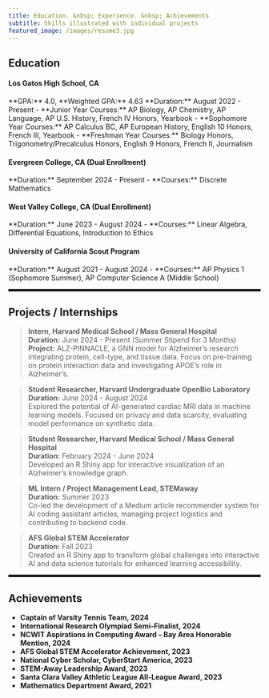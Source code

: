 ```yaml
---
title: Education. &nbsp; Experience. &nbsp; Achievements  
subtitle: Skills illustrated with individual projects  
featured_image: /images/resume3.jpg  
---
```


<h2><span>Education</span></h2>

<h4>Los Gatos High School, CA</h4>  
**GPA:** 4.0, **Weighted GPA:** 4.63  
**Duration:** August 2022 - Present  
- **Junior Year Courses:** AP Biology, AP Chemistry, AP Language, AP U.S. History, French IV Honors, Yearbook  
- **Sophomore Year Courses:** AP Calculus BC, AP European History, English 10 Honors, French III, Yearbook  
- **Freshman Year Courses:** Biology Honors, Trigonometry/Precalculus Honors, English 9 Honors, French II, Journalism  

<h4>Evergreen College, CA (Dual Enrollment)</h4>  
**Duration:** September 2024 - Present  
- **Courses:** Discrete Mathematics  

<h4>West Valley College, CA (Dual Enrollment)</h4>  
**Duration:** June 2023 - August 2024  
- **Courses:** Linear Algebra, Differential Equations, Introduction to Ethics  

<h4>University of California Scout Program</h4>  
**Duration:** August 2021 - August 2024  
- **Courses:** AP Physics 1 (Sophomore Summer), AP Computer Science A (Middle School)  

<hr style="height:5px;color:black">

<h2><span>Projects / Internships</span></h2>

> **Intern, Harvard Medical School / Mass General Hospital**  
> **Duration:** June 2024 - Present (Summer Stipend for 3 Months)  
> **Project:** ALZ-PINNACLE, a GNN model for Alzheimer’s research integrating protein, cell-type, and tissue data. Focus on pre-training on protein interaction data and investigating APOE’s role in Alzheimer’s.

> **Student Researcher, Harvard Undergraduate OpenBio Laboratory**  
> **Duration:** June 2024 - August 2024  
> Explored the potential of AI-generated cardiac MRI data in machine learning models. Focused on privacy and data scarcity, evaluating model performance on synthetic data.

> **Student Researcher, Harvard Medical School / Mass General Hospital**  
> **Duration:** February 2024 - June 2024  
> Developed an R Shiny app for interactive visualization of an Alzheimer’s knowledge graph.

> **ML Intern / Project Management Lead, STEMaway**  
> **Duration:** Summer 2023  
> Co-led the development of a Medium article recommender system for AI coding assistant articles, managing project logistics and contributing to backend code.

> **AFS Global STEM Accelerator**  
> **Duration:** Fall 2023  
> Created an R Shiny app to transform global challenges into interactive AI and data science tutorials for enhanced learning accessibility.

<hr style="height:5px;color:black">

<h2><span>Achievements</span></h2>

- **Captain of Varsity Tennis Team, 2024**  
- **International Research Olympiad Semi-Finalist, 2024**  
- **NCWIT Aspirations in Computing Award – Bay Area Honorable Mention, 2024**  
- **AFS Global STEM Accelerator Achievement, 2023**  
- **National Cyber Scholar, CyberStart America, 2023**  
- **STEM-Away Leadership Award, 2023**  
- **Santa Clara Valley Athletic League All-League Award, 2023**  
- **Mathematics Department Award, 2021**  


